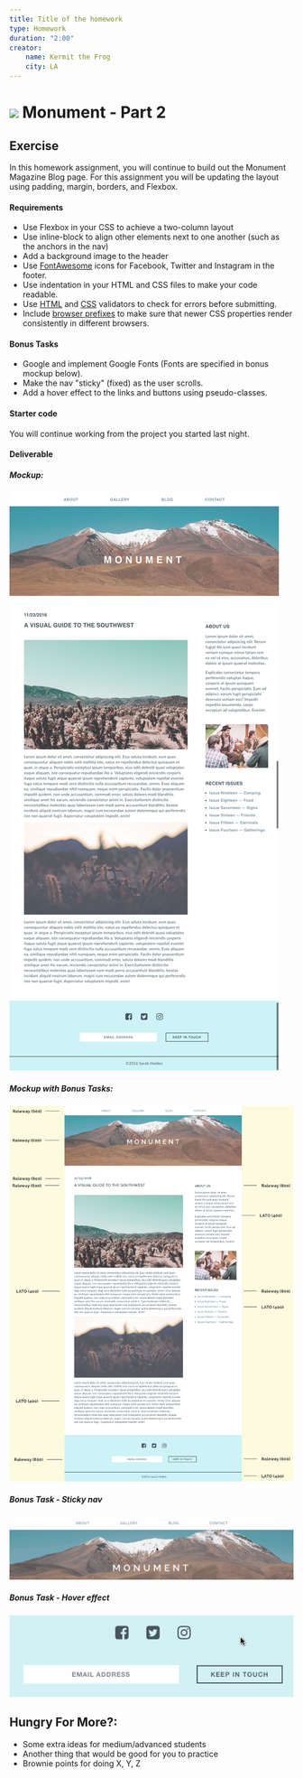 ```yaml
---
title: Title of the homework
type: Homework
duration: "2:00"
creator:
    name: Kermit the Frog
    city: LA
---
```


# ![](https://ga-dash.s3.amazonaws.com/production/assets/logo-9f88ae6c9c3871690e33280fcf557f33.png) Monument - Part 2

## Exercise

In this homework assignment, you will continue to build out the Monument Magazine Blog page. For this assignment you will be updating the layout using padding, margin, borders, and Flexbox.

#### Requirements

- Use Flexbox in your CSS to achieve a two-column layout
- Use inline-block to align other elements next to one another (such as the anchors in the nav)
- Add a background image to the header
- Use [FontAwesome](http://fontawesome.io/) icons for Facebook, Twitter and Instagram in the footer.
- Use indentation in your HTML and CSS files to make your code readable.
- Use [HTML](https://html5.validator.nu/) and [CSS](https://jigsaw.w3.org/css-validator/#validate_by_input) validators to check for errors before submitting.
- Include [browser prefixes](http://pleeease.io/play/) to make sure that newer CSS properties render consistently in different browsers.

#### Bonus Tasks
- Google and implement Google Fonts (Fonts are specified in bonus mockup below).
- Make the nav "sticky" (fixed) as the user scrolls.
- Add a hover effect to the links and buttons using pseudo-classes.


#### Starter code
You will continue working from the project you started last night.

#### Deliverable

##### Mockup:
![](screenshots/blog_pt_2.png)

##### Mockup with Bonus Tasks:
![](screenshots/blog_pt_2_challenge.png)

##### Bonus Task - Sticky nav
![](screenshots/sticky-nav.gif)

##### Bonus Task - Hover effect
![](screenshots/hover-effect.gif)

## Hungry For More?:
- Some extra ideas for medium/advanced students
- Another thing that would be good for you to practice
- Brownie points for doing X, Y, Z
